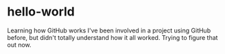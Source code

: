 # hello-world
Learning how GitHub works
I've been involved in a project using GitHub before, but didn't totally understand how it all worked.  Trying to figure that out now.
